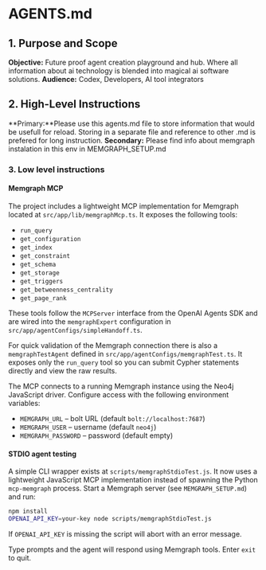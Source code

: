 # AGENTS.md

## 1. Purpose and Scope  
**Objective:** Future proof agent creation playground and hub. Where all information about ai technology is blended into magical ai software solutions.
**Audience:** Codex, Developers, AI tool integrators

## 2. High-Level Instructions  
**Primary:**Please use this agents.md file to store information that would be usefull for reload. Storing in a separate file and reference to other .md is prefered for long instruction.
**Secondary:** Please find info about memgraph instalation in this env in MEMGRAPH_SETUP.md 
### 3. Low level instructions

#### Memgraph MCP

The project includes a lightweight MCP implementation for Memgraph located at `src/app/lib/memgraphMcp.ts`. It exposes the following tools:

- `run_query`
- `get_configuration`
- `get_index`
- `get_constraint`
- `get_schema`
- `get_storage`
- `get_triggers`
- `get_betweenness_centrality`
- `get_page_rank`

These tools follow the `MCPServer` interface from the OpenAI Agents SDK and are wired into the `memgraphExpert` configuration in `src/app/agentConfigs/simpleHandoff.ts`.

For quick validation of the Memgraph connection there is also a `memgraphTestAgent` defined in `src/app/agentConfigs/memgraphTest.ts`. It exposes only the `run_query` tool so you can submit Cypher statements directly and view the raw results.

The MCP connects to a running Memgraph instance using the Neo4j JavaScript driver.
Configure access with the following environment variables:

- `MEMGRAPH_URL` – bolt URL (default `bolt://localhost:7687`)
- `MEMGRAPH_USER` – username (default `neo4j`)
- `MEMGRAPH_PASSWORD` – password (default empty)

#### STDIO agent testing

A simple CLI wrapper exists at `scripts/memgraphStdioTest.js`. It now uses a
lightweight JavaScript MCP implementation instead of spawning the Python
`mcp-memgraph` process. Start a Memgraph server (see `MEMGRAPH_SETUP.md`) and
run:

```bash
npm install
OPENAI_API_KEY=your-key node scripts/memgraphStdioTest.js
```

If `OPENAI_API_KEY` is missing the script will abort with an error message.

Type prompts and the agent will respond using Memgraph tools. Enter `exit` to
quit.

